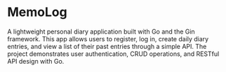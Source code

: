 # MemoLog

A lightweight personal diary application built with Go and the Gin framework.
This app allows users to register, log in, create daily diary entries, and view a list of their past entries through a simple API.
The project demonstrates user authentication, CRUD operations, and RESTful API design with Go.
